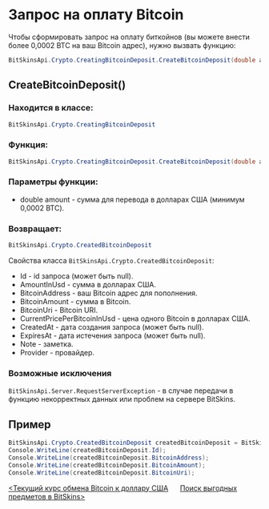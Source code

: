 ﻿# Запрос на оплату Bitcoin

Чтобы сформировать запрос на оплату биткойнов (вы можете внести более 0,0002 BTC на ваш Bitcoin адрес), нужно вызвать функцию:

```csharp
BitSkinsApi.Crypto.CreatingBitcoinDeposit.CreateBitcoinDeposit(double amount);
```

## CreateBitcoinDeposit()

### Находится в классе:

```csharp
BitSkinsApi.Crypto.CreatingBitcoinDeposit
```

### Функция:

```csharp
BitSkinsApi.Crypto.CreatingBitcoinDeposit.CreateBitcoinDeposit(double amount);
```

### Параметры функции:

* double amount - сумма для перевода в долларах США (минимум 0,0002 BTC).

### Возвращает:

```csharp
BitSkinsApi.Crypto.CreatedBitcoinDeposit
```

Свойства класса ```BitSkinsApi.Crypto.CreatedBitcoinDeposit```:
* Id - id запроса (может быть null).
* AmountInUsd - сумма в долларах США.
* BitcoinAddress - ваш Bitcoin адрес для пополнения.
* BitcoinAmount - сумма в Bitcoin.
* BitcoinUri - Bitcoin URI.
* CurrentPricePerBitcoinInUsd - цена одного Bitcoin в долларах США.
* CreatedAt - дата создания запроса (может быть null).
* ExpiresAt - дата истечения запроса (может быть null).
* Note - заметка.
* Provider - провайдер.

### Возможные исключения
```BitSkinsApi.Server.RequestServerException``` - в случае передачи в функцию некорректных данных или проблем на сервере BitSkins.

## Пример

```csharp
BitSkinsApi.Crypto.CreatedBitcoinDeposit createdBitcoinDeposit = BitSkinsApi.Crypto.CreatingBitcoinDeposit.CreateBitcoinDeposit(10);
Console.WriteLine(createdBitcoinDeposit.Id);
Console.WriteLine(createdBitcoinDeposit.BitcoinAddress);
Console.WriteLine(createdBitcoinDeposit.BitcoinAmount);
Console.WriteLine(createdBitcoinDeposit.BitcoinUri);
```

[<Текущий курс обмена Bitcoin к доллару США](https://github.com/Captious99/BitSkinsApi/blob/master/docs/ru/crypto/bitcoin_deposit_rate.md) &nbsp;&nbsp;&nbsp;&nbsp; [Поиск выгодных предметов в BitSkins>](https://github.com/Captious99/BitSkinsApi/blob/master/docs/ru/code_examples/find_profitable_items.md)